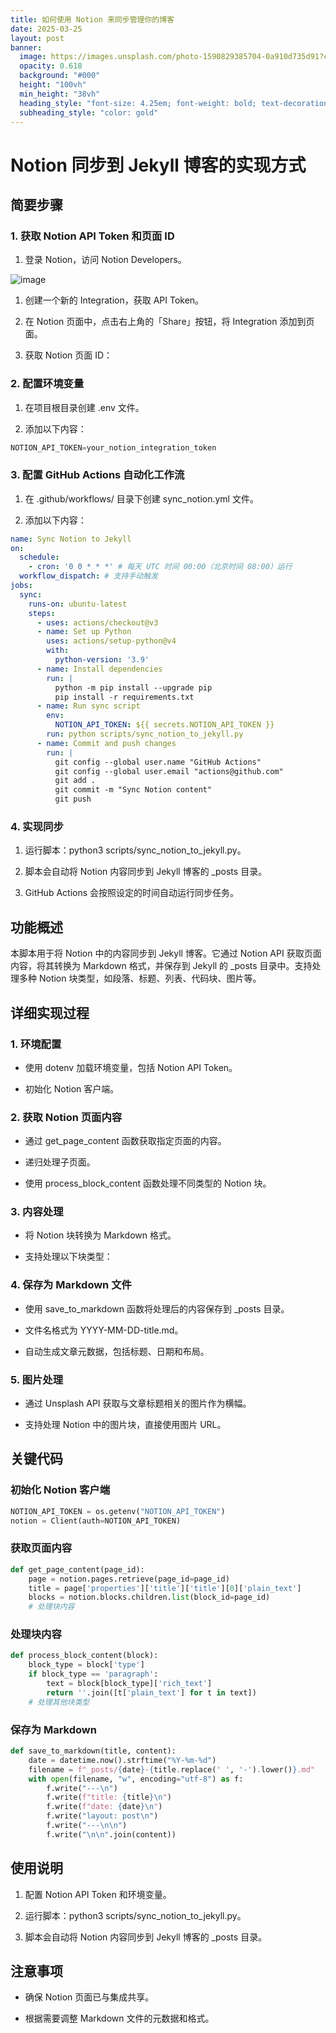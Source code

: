 ```yaml
---
title: 如何使用 Notion 来同步管理你的博客
date: 2025-03-25
layout: post
banner:
  image: https://images.unsplash.com/photo-1590829385704-0a910d735d91?crop=entropy&cs=tinysrgb&fit=max&fm=jpg&ixid=M3w2OTIwMzJ8MHwxfHJhbmRvbXx8fHx8fHx8fDE3NDI4OTgxNDJ8&ixlib=rb-4.0.3&q=80&w=1080
  opacity: 0.618
  background: "#000"
  height: "100vh"
  min_height: "38vh"
  heading_style: "font-size: 4.25em; font-weight: bold; text-decoration: underline"
  subheading_style: "color: gold"
---
```


# Notion 同步到 Jekyll 博客的实现方式

## 简要步骤

### 1. 获取 Notion API Token 和页面 ID

1. 登录 Notion，访问 Notion Developers。

![image](https://prod-files-secure.s3.us-west-2.amazonaws.com/a7a0cc5a-89b9-4cda-8686-1fba0ca52f40/d19c1afe-dea5-4312-9333-786b0ba83054/image.png?X-Amz-Algorithm=AWS4-HMAC-SHA256&X-Amz-Content-Sha256=UNSIGNED-PAYLOAD&X-Amz-Credential=ASIAZI2LB4667NZPTGID%2F20250325%2Fus-west-2%2Fs3%2Faws4_request&X-Amz-Date=20250325T102222Z&X-Amz-Expires=3600&X-Amz-Security-Token=IQoJb3JpZ2luX2VjEKr%2F%2F%2F%2F%2F%2F%2F%2F%2F%2FwEaCXVzLXdlc3QtMiJHMEUCIQD5yFyYXaEUPLPTK2ZYlj%2BGVaz6GhpPWHwIhPaybaNc1wIgLKuG6oAYlz2g826Q%2FG1buNmRa%2FFMYVRF1LqwG3oV8lIq%2FwMIEhAAGgw2Mzc0MjMxODM4MDUiDJEEKsf868kdW8TSGyrcA3qbDsaupNpcGu%2Bwa8O3SHgEWAEd2pJfJRQYDOSJ%2BJSHpkgoZ6GHBmr6dTPqLmlbNDqTgtqp0lrq7MYduiACuWiLqG0TfGVR%2BlPcIZGUAD7cKAZnfZuf9Kz7hhZ0SSvufAKOhd5C8TYVb1STwwMIOfDgrt2qmTMP%2FDaAL5R7GORjIQzcv7GsNi2AkzyhyKc1O4SPv5lLW1nmzMif4ENKID6NOLQHk%2FQgC0EhWkiB%2FIs8DbvFVcJZoFdzqoQwH8w7Mbdqk0baXSkJoVqk5agzqpa3v5sOaugbyYi0tvVQVyk7koLtI3BglSz7GpH%2BL7dGx3s%2B81hZ5ag%2BREBeqdgmozzR04BfMJlQLayY22yss3UEhT9j7uBuGjScuQ0ysqKjWkP2GobUC1VCMz705ECmmx8dVLBuwFzgMRB7tCG5NaGpRDJGtXKKN2RtkISqsXLCl4BZOP0U8y1Xbxzn26sduGeq3GoeRznvx9DTq6cliSoPdBXbX4zum8yeGHdYt%2F8FveRl0mtca9JSnBpzoe26smxHWq1hx%2F9%2FRfazgHAv0E7r43E2rEgjxPNqbiJked6S%2Fhu%2F%2BZqn6Z4ETeykKpaq4fZHE20UWwAs3VTA2dcKZmC5u7CUE%2B%2FIgMo591IMMNDsib8GOqUBEQ8EJ5oyNQ5ZOQ4HwMVLAuYAw5%2FxzvXHw0KN%2FDZiCgW8GrhLTr%2BdLVP63RkRynjr0pbICYPnUq4Dq1ato1Ws7oVffvTMSs0PH9MCnhjM3VK9hmxJQbBpPx2%2BZsxYSfl8X%2FPMk0iHVA5RcAICyEvMuzobXtHzCvGXwW8I85ihkqqEK%2BCQoiUTjQw%2FzmPzVtHJ7piQJJpvlJBrDrj5foOmPyfZH2xb&X-Amz-Signature=c8ceb1b6f8b430447394687db887b42d671586010f1db50b5cd3aa0fd67556ba&X-Amz-SignedHeaders=host&x-id=GetObject)

1. 创建一个新的 Integration，获取 API Token。

1. 在 Notion 页面中，点击右上角的「Share」按钮，将 Integration 添加到页面。

1. 获取 Notion 页面 ID：


### 2. 配置环境变量

1. 在项目根目录创建 .env 文件。

1. 添加以下内容：

```javascript
NOTION_API_TOKEN=your_notion_integration_token
```

### 3. 配置 GitHub Actions 自动化工作流

1. 在 .github/workflows/ 目录下创建 sync_notion.yml 文件。

1. 添加以下内容：

```yaml
name: Sync Notion to Jekyll
on:
  schedule:
    - cron: '0 0 * * *' # 每天 UTC 时间 00:00（北京时间 08:00）运行
  workflow_dispatch: # 支持手动触发
jobs:
  sync:
    runs-on: ubuntu-latest
    steps:
      - uses: actions/checkout@v3
      - name: Set up Python
        uses: actions/setup-python@v4
        with:
          python-version: '3.9'
      - name: Install dependencies
        run: |
          python -m pip install --upgrade pip
          pip install -r requirements.txt
      - name: Run sync script
        env:
          NOTION_API_TOKEN: ${{ secrets.NOTION_API_TOKEN }}
        run: python scripts/sync_notion_to_jekyll.py
      - name: Commit and push changes
        run: |
          git config --global user.name "GitHub Actions"
          git config --global user.email "actions@github.com"
          git add .
          git commit -m "Sync Notion content"
          git push
```

### 4. 实现同步

1. 运行脚本：python3 scripts/sync_notion_to_jekyll.py。

1. 脚本会自动将 Notion 内容同步到 Jekyll 博客的 _posts 目录。

1. GitHub Actions 会按照设定的时间自动运行同步任务。

## 功能概述

本脚本用于将 Notion 中的内容同步到 Jekyll 博客。它通过 Notion API 获取页面内容，将其转换为 Markdown 格式，并保存到 Jekyll 的 _posts 目录中。支持处理多种 Notion 块类型，如段落、标题、列表、代码块、图片等。

## 详细实现过程

### 1. 环境配置

- 使用 dotenv 加载环境变量，包括 Notion API Token。

- 初始化 Notion 客户端。

### 2. 获取 Notion 页面内容

- 通过 get_page_content 函数获取指定页面的内容。

- 递归处理子页面。

- 使用 process_block_content 函数处理不同类型的 Notion 块。

### 3. 内容处理

- 将 Notion 块转换为 Markdown 格式。

- 支持处理以下块类型：


### 4. 保存为 Markdown 文件

- 使用 save_to_markdown 函数将处理后的内容保存到 _posts 目录。

- 文件名格式为 YYYY-MM-DD-title.md。

- 自动生成文章元数据，包括标题、日期和布局。

### 5. 图片处理

- 通过 Unsplash API 获取与文章标题相关的图片作为横幅。

- 支持处理 Notion 中的图片块，直接使用图片 URL。

## 关键代码

### 初始化 Notion 客户端

```python
NOTION_API_TOKEN = os.getenv("NOTION_API_TOKEN")
notion = Client(auth=NOTION_API_TOKEN)
```

### 获取页面内容

```python
def get_page_content(page_id):
    page = notion.pages.retrieve(page_id=page_id)
    title = page['properties']['title']['title'][0]['plain_text']
    blocks = notion.blocks.children.list(block_id=page_id)
    # 处理块内容
```

### 处理块内容

```python
def process_block_content(block):
    block_type = block['type']
    if block_type == 'paragraph':
        text = block[block_type]['rich_text']
        return ''.join([t['plain_text'] for t in text])
    # 处理其他块类型
```

### 保存为 Markdown

```python
def save_to_markdown(title, content):
    date = datetime.now().strftime("%Y-%m-%d")
    filename = f"_posts/{date}-{title.replace(' ', '-').lower()}.md"
    with open(filename, "w", encoding="utf-8") as f:
        f.write("---\n")
        f.write(f"title: {title}\n")
        f.write(f"date: {date}\n")
        f.write("layout: post\n")
        f.write("---\n\n")
        f.write("\n\n".join(content))
```

## 使用说明

1. 配置 Notion API Token 和环境变量。

1. 运行脚本：python3 scripts/sync_notion_to_jekyll.py。

1. 脚本会自动将 Notion 内容同步到 Jekyll 博客的 _posts 目录。

## 注意事项

- 确保 Notion 页面已与集成共享。

- 根据需要调整 Markdown 文件的元数据和格式。